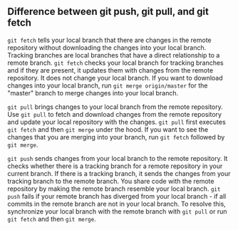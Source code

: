 ## Difference between git push, git pull, and git fetch

`git fetch` tells your local branch that there are changes in the remote repository without downloading the changes into your local branch. Tracking branches are local branches that have a direct relationship to a remote branch. `git fetch` checks your local branch for tracking branches and if they are present, it updates them with changes from the remote repository. It does not change your local branch. If you want to download changes into your local branch, run `git merge origin/master` for the "master" branch to merge changes into your local branch.

`git pull` brings changes to your local branch from the remote repository. Use `git pull` to fetch and download changes from the remote repository and update your local repository with the changes. `git pull` first executes `git fetch` and then `git merge` under the hood. If you want to see the changes that you are merging into your branch, run `git fetch` followed by `git merge`.

`git push` sends changes from your local branch to the remote repository. It checks whether there is a tracking branch for a remote repository in your current branch. If there is a tracking branch, it sends the changes from your tracking branch to the remote branch. You share code with the remote repository by making the remote branch resemble your local branch. 
`git push` fails if your remote branch has diverged from your local branch - if all commits in the remote branch are not in your local branch. To resolve this, synchronize your local branch with the remote branch with `git pull` or run `git fetch` and then `git merge`.
